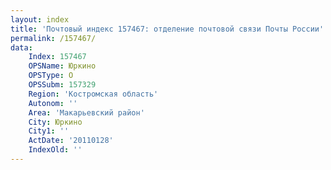 ```yaml
---
layout: index
title: 'Почтовый индекс 157467: отделение почтовой связи Почты России'
permalink: /157467/
data:
    Index: 157467
    OPSName: Юркино
    OPSType: О
    OPSSubm: 157329
    Region: 'Костромская область'
    Autonom: ''
    Area: 'Макарьевский район'
    City: Юркино
    City1: ''
    ActDate: '20110128'
    IndexOld: ''
---
```


